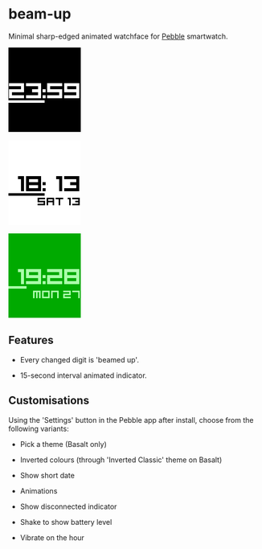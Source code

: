 # beam-up

Minimal sharp-edged animated watchface for [Pebble](https://getpebble.com) smartwatch.

![screenshot1](screenshots/standard.png)

![screenshot2](screenshots/inverted.png)

![screenshot3](screenshots/green.png)


## Features

* Every changed digit is 'beamed up'.

* 15-second interval animated indicator.


## Customisations

Using the 'Settings' button in the Pebble app after install, choose from the following variants:

* Pick a theme (Basalt only)

* Inverted colours (through 'Inverted Classic' theme on Basalt)

* Show short date

* Animations

* Show disconnected indicator

* Shake to show battery level

* Vibrate on the hour